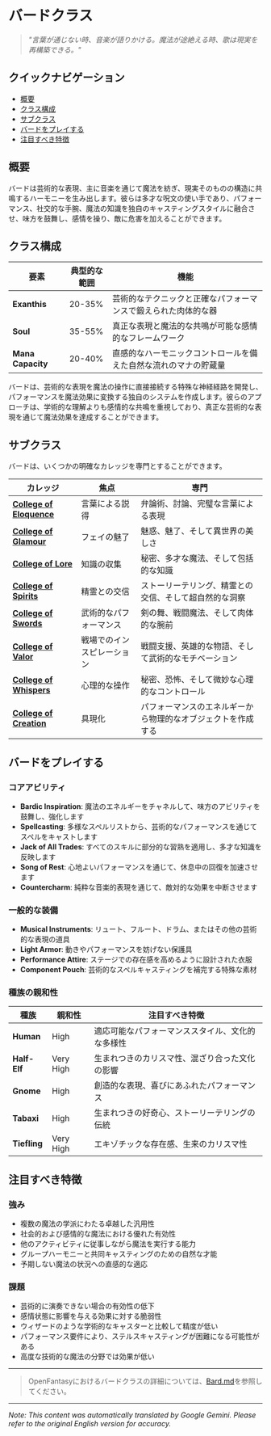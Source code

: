 # バードクラス

> *"言葉が通じない時、音楽が語りかける。魔法が途絶える時、歌は現実を再構築できる。"*

## クイックナビゲーション

- [概要](#overview)
- [クラス構成](#class-composition)
- [サブクラス](#subclasses)
- [バードをプレイする](#playing-a-bard)
- [注目すべき特徴](#notable-traits)

## 概要

バードは芸術的な表現、主に音楽を通じて魔法を紡ぎ、現実そのものの構造に共鳴するハーモニーを生み出します。彼らは多才な呪文の使い手であり、パフォーマンス、社交的な手腕、魔法の知識を独自のキャスティングスタイルに融合させ、味方を鼓舞し、感情を操り、敵に危害を加えることができます。

## クラス構成

| 要素 | 典型的な範囲 | 機能 |
|---------|---------------|----------|
| **Exanthis** | 20-35% | 芸術的なテクニックと正確なパフォーマンスで鍛えられた肉体的な器 |
| **Soul** | 35-55% | 真正な表現と魔法的な共鳴が可能な感情的なフレームワーク |
| **Mana Capacity** | 20-40% | 直感的なハーモニックコントロールを備えた自然な流れのマナの貯蔵量 |

バードは、芸術的な表現を魔法の操作に直接接続する特殊な神経経路を開発し、パフォーマンスを魔法効果に変換する独自のシステムを作成します。彼らのアプローチは、学術的な理解よりも感情的な共鳴を重視しており、真正な芸術的な表現を通じて魔法効果を達成することができます。

## サブクラス

バードは、いくつかの明確なカレッジを専門とすることができます。

| カレッジ | 焦点 | 専門 |
|----------|-------|-----------|
| [**College of Eloquence**](/codex/Classes/Bard/Colleges/Eloquence.md) | 言葉による説得 | 弁論術、討論、完璧な言葉による表現 |
| [**College of Glamour**](/codex/Classes/Bard/Colleges/Glamour.md) | フェイの魅了 | 魅惑、魅了、そして異世界の美しさ |
| [**College of Lore**](/codex/Classes/Bard/Colleges/Lore.md) | 知識の収集 | 秘密、多才な魔法、そして包括的な知識 |
| [**College of Spirits**](/codex/Classes/Bard/Colleges/Spirits.md) | 精霊との交信 | ストーリーテリング、精霊との交信、そして超自然的な洞察 |
| [**College of Swords**](/codex/Classes/Bard/Colleges/Swords.md) | 武術的なパフォーマンス | 剣の舞、戦闘魔法、そして肉体的な腕前 |
| [**College of Valor**](/codex/Classes/Bard/Colleges/Valor.md) | 戦場でのインスピレーション | 戦闘支援、英雄的な物語、そして武術的なモチベーション |
| [**College of Whispers**](/codex/Classes/Bard/Colleges/Whispers.md) | 心理的な操作 | 秘密、恐怖、そして微妙な心理的なコントロール |
| [**College of Creation**](/codex/Classes/Bard/Colleges/Creation.md) | 具現化 | パフォーマンスのエネルギーから物理的なオブジェクトを作成する |

## バードをプレイする

### コアアビリティ

- **Bardic Inspiration**: 魔法のエネルギーをチャネルして、味方のアビリティを鼓舞し、強化します
- **Spellcasting**: 多様なスペルリストから、芸術的なパフォーマンスを通じてスペルをキャストします
- **Jack of All Trades**: すべてのスキルに部分的な習熟を適用し、多才な知識を反映します
- **Song of Rest**: 心地よいパフォーマンスを通じて、休息中の回復を加速させます
- **Countercharm**: 純粋な音楽的表現を通じて、敵対的な効果を中断させます

### 一般的な装備

- **Musical Instruments**: リュート、フルート、ドラム、またはその他の芸術的な表現の道具
- **Light Armor**: 動きやパフォーマンスを妨げない保護具
- **Performance Attire**: ステージでの存在感を高めるように設計された衣服
- **Component Pouch**: 芸術的なスペルキャスティングを補完する特殊な素材

### 種族の親和性

| 種族 | 親和性 | 注目すべき特徴 |
|---------|----------|----------------|
| **Human** | High | 適応可能なパフォーマンススタイル、文化的な多様性 |
| **Half-Elf** | Very High | 生まれつきのカリスマ性、混ざり合った文化の影響 |
| **Gnome** | High | 創造的な表現、喜びにあふれたパフォーマンス |
| **Tabaxi** | High | 生まれつきの好奇心、ストーリーテリングの伝統 |
| **Tiefling** | Very High | エキゾチックな存在感、生来のカリスマ性 |

## 注目すべき特徴

### 強み

- 複数の魔法の学派にわたる卓越した汎用性
- 社会的および感情的な魔法における優れた有効性
- 他のアクティビティに従事しながら魔法を実行する能力
- グループハーモニーと共同キャスティングのための自然な才能
- 予期しない魔法の状況への直感的な適応

### 課題

- 芸術的に演奏できない場合の有効性の低下
- 感情状態に影響を与える効果に対する脆弱性
- ウィザードのような学術的なキャスターと比較して精度が低い
- パフォーマンス要件により、ステルスキャスティングが困難になる可能性がある
- 高度な技術的な魔法の分野では効果が低い

---

> OpenFantasyにおけるバードクラスの詳細については、[Bard.md](/codex/Classes/Bard/Bard.md)を参照してください。


---
_Note: This content was automatically translated by Google Gemini. Please refer to the original English version for accuracy._